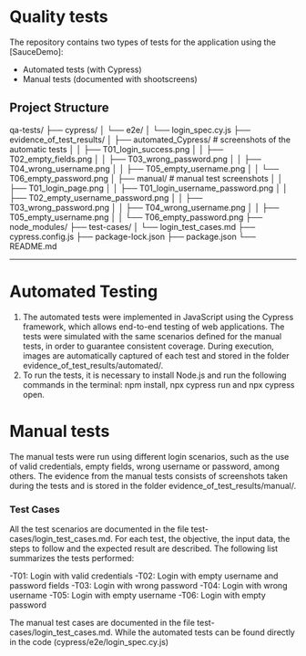 # Quality tests
The repository contains two types of tests for the application using the [SauceDemo]:
-  Automated tests (with Cypress)
-  Manual tests (documented with shootscreens)

## Project Structure
qa-tests/
├── cypress/
│   └── e2e/
│       └── login_spec.cy.js 
├── evidence_of_test_results/
│   ├── automated_Cypress/         # screenshots of the automatic tests
│   │   ├── T01_login_success.png
│   │   ├── T02_empty_fields.png
│   │   ├── T03_wrong_password.png
│   │   ├── T04_wrong_username.png
│   │   ├── T05_empty_username.png
│   │   └── T06_empty_password.png
│   ├── manual/                    # manual test screenshots
│   │   ├── T01_login_page.png
│   │   ├── T01_login_username_password.png
│   │   ├── T02_empty_username_password.png
│   │   ├── T03_wrong_password.png
│   │   ├── T04_wrong_username.png
│   │   ├── T05_empty_username.png
│   │   └── T06_empty_password.png
├── node_modules/ 
├── test-cases/
│   └── login_test_cases.md
├── cypress.config.js
├── package-lock.json
├── package.json
└── README.md

-----

# Automated Testing
1. The automated tests were implemented in JavaScript using the Cypress framework, which allows end-to-end testing of web applications. The tests were simulated  with the same scenarios defined for the manual tests, in order to guarantee consistent coverage.
During execution, images are automatically captured of each test and stored in the folder evidence_of_test_results/automated/.
2. To run the tests, it is necessary to install Node.js and run the following commands in the terminal: npm install, npx cypress run and npx cypress open.

# Manual tests
The manual tests were run using different login scenarios, such as the use of valid credentials, empty fields, wrong username or password, among others. The evidence from the manual tests consists of screenshots taken during the tests and is stored in the folder evidence_of_test_results/manual/.

### Test Cases
All the test scenarios are documented in the file test-cases/login_test_cases.md. For each test, the objective, the input data, the steps to follow and the expected result are described. The following list summarizes the tests performed:

-T01: Login with valid credentials
-T02: Login with empty username and password fields
-T03: Login with wrong password
-T04: Login with wrong username
-T05: Login with empty username
-T06: Login with empty password

The manual test cases are documented in the file test-cases/login_test_cases.md. While the automated tests can be found directly in the code (cypress/e2e/login_spec.cy.js)

